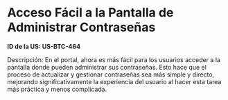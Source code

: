 # Acceso Fácil a la Pantalla de Administrar Contraseñas

**ID de la US: US-BTC-464**

Descripción: En el portal, ahora es más fácil para los usuarios acceder a la pantalla donde pueden administrar sus contraseñas. Esto hace que el proceso de actualizar y gestionar contraseñas sea más simple y directo, mejorando significativamente la experiencia del usuario al hacer esta tarea más práctica y menos complicada.